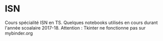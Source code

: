 # ISN
Cours spécialité ISN en TS.
Quelques notebooks utilisés en cours durant l'année scoalaire 2017-18.
Attention : Tkinter ne fonctionne pas sur mybinder.org
